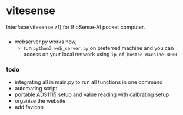 # vitesense
Interface(vitesense v1) for BioSense-AI pocket computer.

###
- webserver.py works now, 
    - run `python3 web_server.py` on preferred machine and you can access on your local network using `ip_of_hosted_machine:8000`

### todo
- integrating all in main.py to run all functions in one command
- automating script
- portable ADS1115 setup and value reading with calbrating setup
- organize the website
- add favicon